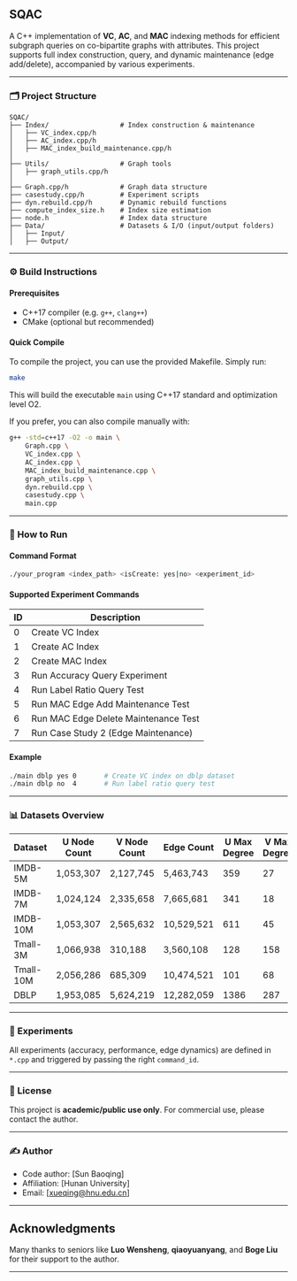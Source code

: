 ## SQAC

A C++ implementation of **VC**, **AC**, and **MAC** indexing methods for efficient subgraph queries on co-bipartite graphs with attributes. This project supports full index construction, query, and dynamic maintenance (edge add/delete), accompanied by various experiments.

---

### 🗂️ Project Structure

```
SQAC/
├── Index/                  # Index construction & maintenance
│   ├── VC_index.cpp/h
│   ├── AC_index.cpp/h
│   ├── MAC_index_build_maintenance.cpp/h
│
├── Utils/                  # Graph tools
│   ├── graph_utils.cpp/h
│
├── Graph.cpp/h             # Graph data structure
├── casestudy.cpp/h         # Experiment scripts
├── dyn.rebuild.cpp/h       # Dynamic rebuild functions
├── compute_index_size.h    # Index size estimation
├── node.h                  # Index data structure
├── Data/                   # Datasets & I/O (input/output folders)
│   ├── Input/
│   ├── Output/
```

---

### ⚙️ Build Instructions

#### Prerequisites

* C++17 compiler (e.g. `g++`, `clang++`)
* CMake (optional but recommended)

#### Quick Compile

To compile the project, you can use the provided Makefile. Simply run:

```bash
make
```

This will build the executable `main` using C++17 standard and optimization level O2.

If you prefer, you can also compile manually with:

```bash
g++ -std=c++17 -O2 -o main \
    Graph.cpp \
    VC_index.cpp \
    AC_index.cpp \
    MAC_index_build_maintenance.cpp \
    graph_utils.cpp \
    dyn.rebuild.cpp \
    casestudy.cpp \
    main.cpp
```


---

### 🚀 How to Run

#### Command Format

```bash
./your_program <index_path> <isCreate: yes|no> <experiment_id>
```

#### Supported Experiment Commands

| ID | Description                          |
| -- | ------------------------------------ |
| 0  | Create VC Index                      |
| 1  | Create AC Index                      |
| 2  | Create MAC Index                     |
| 3  | Run Accuracy Query Experiment        |
| 4  | Run Label Ratio Query Test           |
| 5  | Run MAC Edge Add Maintenance Test    |
| 6  | Run MAC Edge Delete Maintenance Test |
| 7  | Run Case Study 2 (Edge Maintenance)  |

#### Example

```bash
./main dblp yes 0       # Create VC index on dblp dataset
./main dblp no  4       # Run label ratio query test
```

---


### 📊 Datasets Overview

| Dataset   | U Node Count | V Node Count | Edge Count | U Max Degree | V Max Degree |
| --------- | ------------ | ------------ | ---------- | ------------ | ------------ |
| IMDB-5M   | 1,053,307    | 2,127,745    | 5,463,743  | 359          | 27           |
| IMDB-7M   | 1,024,124    | 2,335,658    | 7,665,681  | 341          | 18           |
| IMDB-10M  | 1,053,307    | 2,565,632    | 10,529,521 | 611          | 45           |
| Tmall-3M  | 1,066,938    | 310,188      | 3,560,108  | 128          | 158          |
| Tmall-10M | 2,056,286    | 685,309      | 10,474,521 | 101          | 68           |
| DBLP      | 1,953,085    | 5,624,219    | 12,282,059 | 1386         | 287          |


---



### 🧪 Experiments

All experiments (accuracy, performance, edge dynamics) are defined in `*.cpp` and triggered by passing the right `command_id`.

---

### 📝 License

This project is **academic/public use only**. For commercial use, please contact the author.

---

### ✍️ Author

* Code author: \[Sun Baoqing]
* Affiliation: \[Hunan University]
* Email: \[xueqing@hnu.edu.cn]

---

## Acknowledgments

Many thanks to seniors like **Luo Wensheng**, **qiaoyuanyang**, and **Boge Liu** for their support to the author.

---

